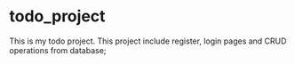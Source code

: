 # todo_project
This is my todo project. This project include register, login pages and CRUD operations from database;
